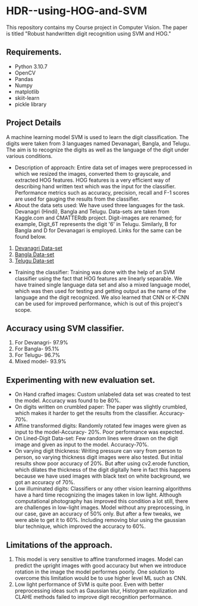 # HDR--using-HOG-and-SVM
This repository contains my Course project in Computer Vision. The paper is titled "Robust handwritten digit recognition using SVM and HOG."
## Requirements.
- Python 3.10.7
- OpenCV
- Pandas
- Numpy
- matplotlib
- skiit-learn
- pickle library
## Project Details
A machine learning model SVM is used to learn the digit classification. The digits were taken from 3 languages named Devanagari, Bangla, and Telugu. The aim is to recognize the digits as well as the language of the digit under various conditions.
- Description of approach: Entire data set of images were preprocessed in which we resized the images, converted them to grayscale, and extracted HOG features. HOG features is a very efficient way of describing hand written text which was the input for the classifier. Performance metrics such as accuracy, precision, recall and F-1 scores are used for gauging the results from the classifier.
- About the data sets used: We have used three languages for the task. Devanagri (Hindi), Bangla and Telugu. Data-sets are taken from Kaggle.com and CMATTERdb project. Digit-images are renamed; for example, Digit_6T represents the digit '6' in Telugu. Similarly, B for Bangla and D for Devanagari is employed. Links for the same can be found below.
 1. [Devanagri Data-set](https://www.kaggle.com/datasets/anurags397/hindi-mnist-data)
 2. [Bangla Data-set](https://code.google.com/archive/p/cmaterdb/)
 3. [Telugu Data-set](https://www.kaggle.com/datasets/anurags397/hindi-mnist-data)
- Training the classifier: Training was done with the help of an SVM classifier using the fact that HOG features are linearly separable. We have trained single language data set and also a mixed language model, which was then used for testing and getting output as the name of the language and the digit recognized. We also learned that CNN or K-CNN can be used for improved performance, which is out of this project's scope.
## Accuracy using SVM classifier.
1. For Devanagri- 97.9%
2. For Bangla- 95.1%
3. For Telugu- 96.7%
4. Mixed model- 93.9%
## Experimenting with new evaluation set.
- On Hand crafted images: Custom unlabeled data set was created to test the model. Accuracy was found to be 80%.
- On digits written on crumbled paper: The paper was slightly crumbled, which makes it harder to get the results from the classifier. Accuracy-70%.
- Affine transformed digits: Randomly rotated few images were given as input to the model-Accuracy- 20%. Poor performance was expected.
- On Lined-Digit Data-set: Few random lines were drawn on the digit image and given as input to the model. Accuracy-70%.
- On varying digit thickness: Writing pressure can vary from person to person, so varying thickness digit images were also tested. But initial results show poor         accuracy of 20%. But after using cv2.erode function, which dilates the thickness of the digit digitally here in fact this happens because we have used images with     black text on white background, we got an accuracy of 70%.
- Low illuminated digits: Classifiers or any other vision learning algorithms have a hard time recognizing the images taken in low light. Although computational         photography has improved this condition a lot still, there are challenges in low-light images. Model without any preprocessing, in our case, gave an accuracy of 50%   only. But after a few tweaks, we were able to get it to 60%. Including removing blur using the gaussian blur technique, which improved the accuracy to 60%.
## Limitations of the approach.
1. This model is very sensitive to affine transformed images. Model can predict the upright images with good accuracy but when we introduce rotation in the image the model performes poorly. One solution to overcome this limitation would be to use higher level ML such as CNN.
2. Low light performance of SVM is quite poor. Even with better preprocessing ideas such as Gaussian blur, Histogram equilization and CLAHE methods failed to improve digit recognition performance.
